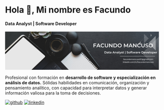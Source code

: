 # Hola 👋, Mi nombre es Facundo
#### Data Analyst | Software Developer
<p align="center">
  <img src="https://raw.githubusercontent.com/facundomancuso/facundomancuso/refs/heads/main/banner-linkedin-4.png" alt="Banner Facundo Mancuso">
</p>


Profesional con formación en **desarrollo de software y especialización en análisis de datos.** Sólidas habilidades en comunicación, organización y pensamiento analítico, con capacidad para interpretar datos y generar información valiosa para la toma de decisiones.



[<img src='https://cdn.jsdelivr.net/npm/simple-icons@3.0.1/icons/github.svg' alt='github' height='40'>](https://github.com/facundomancuso)  [<img src='https://cdn.jsdelivr.net/npm/simple-icons@3.0.1/icons/linkedin.svg' alt='linkedin' height='40'>](https://www.linkedin.com/in/facundomancuso/)  

